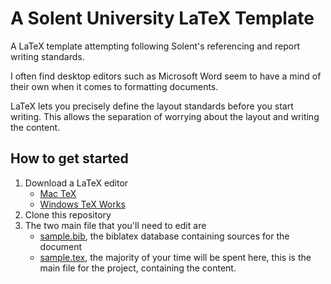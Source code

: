 # A Solent University LaTeX Template


A LaTeX template attempting following Solent's referencing and report writing standards.  

I often find desktop editors such as Microsoft Word seem to have a mind of their own when it comes to formatting documents. 

LaTeX lets you precisely define the layout standards before you start writing. This allows the separation of worrying about the layout and writing the content. 

## How to get started

1.  Download a LaTeX editor
	- [Mac TeX](https://tug.org/mactex/)
	- [Windows TeX Works](https://www.tug.org/texworks/)
2. Clone this repository 
3. The two main file that you'll need to edit are 
	- [sample.bib](sample.bib), the biblatex database containing sources for the document
	- [sample.tex](sample.tex), the majority of your time will be spent here, this is the main file for the project, containing the content. 
	
